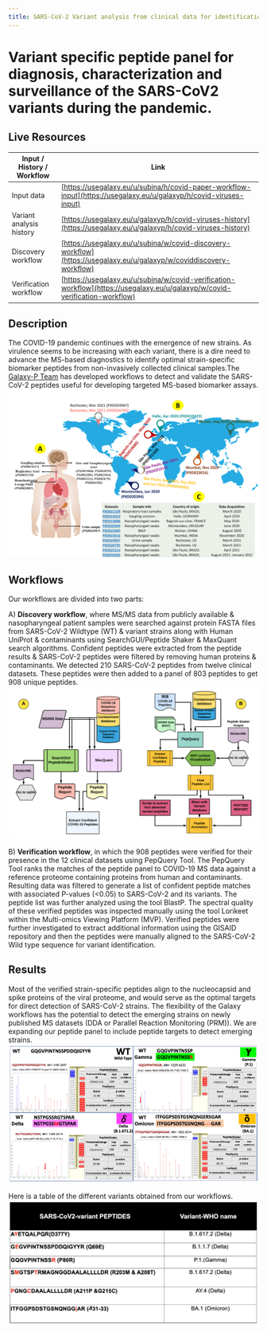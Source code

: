 ```yaml
---
title: SARS-CoV-2 Variant analysis from clinical data for identification and validation of peptides
---
```


# Variant specific peptide panel for diagnosis, characterization and surveillance of the SARS-CoV2 variants during the pandemic. 

## Live Resources

| Input / History / Workflow  | Link                                                        |
|--------------------------|-------------------------------------------------------------|
| Input data               | [https://usegalaxy.eu/u/subina/h/covid-paper-workflow-input](https://usegalaxy.eu/u/galaxyp/h/covid-viruses-input)  |
| Variant analysis history | [https://usegalaxy.eu/u/galaxyp/h/covid-viruses-history](https://usegalaxy.eu/u/galaxyp/h/covid-viruses-history) |
| Discovery workflow       | [https://usegalaxy.eu/u/subina/w/covid-discovery-workflow](https://usegalaxy.eu/u/galaxyp/w/coviddiscovery-workflow)    |
| Verification workflow    | [https://usegalaxy.eu/u/subina/w/covid-verification-workflow](https://usegalaxy.eu/u/galaxyp/w/covid-verification-workflow) |

## Description

The COVID-19 pandemic continues with the emergence of new strains. As virulence seems to be increasing with each variant, there is a dire need to advance the MS-based diagnostics to identify optimal strain-specific biomarker peptides from non-invasively collected clinical samples.The [Galaxy-P Team](http://galaxyp.org/) has developed workflows to detect and validate the SARS-CoV-2 peptides useful for developing targeted MS-based biomarker assays.
![](./../img/dataset-demographics.png)


## Workflows

Our workflows are divided into two parts:

A) **Discovery workflow**, where MS/MS data from publicly available & nasopharyngeal patient samples were searched against protein FASTA files from SARS-CoV-2 Wildtype (WT) & variant strains along with Human UniProt & contaminants using SearchGUI/Peptide Shaker & MaxQuant search algorithms. Confident peptides were extracted from the peptide results & SARS-CoV-2 peptides were filtered by removing human proteins & contaminants.
We detected 210 SARS-CoV-2 peptides from twelve clinical datasets. These peptides were then added to a panel of 803 peptides to get 908 unique peptides.
 ![](./../img/discovery-verification-workflow.png)
 
B) **Verification workflow**, in which the 908 peptides were verified for their presence in the 12 clinical datasets using PepQuery Tool. The PepQuery Tool ranks the matches of the peptide panel to COVID-19 MS data against a reference proteome containing proteins from human and contaminants. Resulting data was filtered to generate a list of confident peptide matches with associated P-values (<0.05) to SARS-CoV-2 and its variants.
The peptide list was further analyzed using the tool BlastP. The spectral quality of these verified peptides was inspected manually using the tool Lorikeet within the Multi-omics Viewing Platform (MVP). 
Verified peptides were further investigated to extract additional information using the GISAID repository and then the peptides were manually aligned to the SARS-CoV-2 Wild type sequence for variant identification.

## Results

Most of the verified strain-specific peptides align to the nucleocapsid and spike proteins of the viral proteome, and would serve as the optimal targets for direct detection of SARS-CoV-2 strains.
The flexibility of the Galaxy workflows has the potential to detect the emerging strains on newly published MS datasets (DDA or Parallel Reaction Monitoring (PRM)). We are expanding our peptide panel to include peptide targets to detect emerging strains.
![](./../img/lorikeet.png)

Here is a table of the different variants obtained from our workflows.
![](./../img/variant-who.png)



